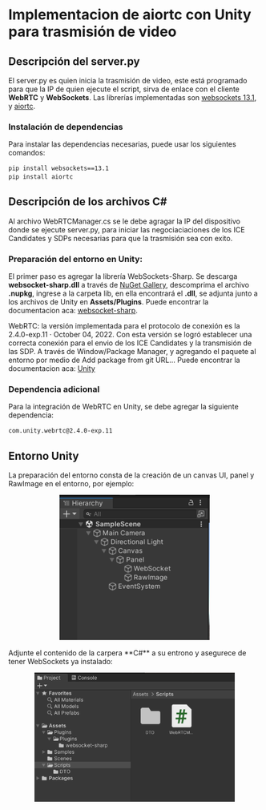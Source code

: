 # Implementacion de aiortc con Unity para trasmisión de video

## Descripción del server.py

El server.py es quien inicia la trasmisión de video, este está programado para que la IP de quien ejecute el script, sirva de enlace con el cliente **WebRTC** y **WebSockets**. Las librerías implementadas son [websockets 13.1](https://pypi.org/project/websockets/), y [aiortc](https://github.com/aiortc/aiortc?tab=readme-ov-file).

### Instalación de dependencias

Para instalar las dependencias necesarias, puede usar los siguientes comandos:

```sh
pip install websockets==13.1
pip install aiortc
```

## Descripción de los archivos C#

Al archivo WebRTCManager.cs se le debe agragar la IP del dispositivo donde se ejecute server.py, para iniciar las negociaciaciones de los ICE Candidates y SDPs necesarias para que la trasmisión sea con exito.

### Preparación del entorno en Unity:

El primer paso es agregar la librería WebSockets-Sharp. Se descarga **websocket-sharp.dll** a través de [NuGet Gallery](https://www.nuget.org/), descomprima el archivo **.nupkg**, ingrese a la carpeta lib, en ella encontrará el **.dll**, se adjunta junto a los archivos de Unity en **Assets/Plugins**. Puede encontrar la documentacion aca: [websocket-sharp](https://github.com/sta/websocket-sharp/tree/master).

WebRTC: la versión implementada para el protocolo de conexión es la 2.4.0-exp.11 · October 04, 2022. Con esta versión se logró establecer una correcta conexión para el envio de los ICE Candidates y la transmisión de las SDP. A través de Window/Package Manager, y agregando el paquete al entorno por medio de Add package from git URL... Puede encontrar la documentacion aca: [Unity](https://docs.unity3d.com/Packages/com.unity.webrtc@2.4/manual/index.html)

### Dependencia adicional

Para la integración de WebRTC en Unity, se debe agregar la siguiente dependencia:

```sh
com.unity.webrtc@2.4.0-exp.11
```

## Entorno Unity

La preparación del entorno consta de la creación de un canvas UI, panel y RawImage en el entorno, por ejemplo:

<p align="center">
  <img src="/Imagenes/Scene.png" alt="Create UI Canvas" width="300">
</p>
Adjunte el contenido de la carpera  **C#** a su entrono y asegurece de tener WebSockets ya instalado:
<p align="center">
  <img src="/Imagenes/Scripts.png" alt="Scrtips" width="400">
</p>
